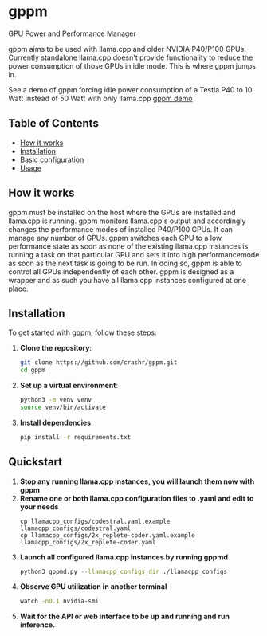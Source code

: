 # gppm
GPU Power and Performance Manager

gppm aims to be used with llama.cpp and older NVIDIA P40/P100 GPUs. Currently standalone llama.cpp doesn't provide functionality to reduce the power consumption of those GPUs in idle mode. This is where gppm jumps in. 

See a demo of gppm forcing idle power consumption of a Testla P40 to 10 Watt instead of 50 Watt with only llama.cpp [gppm demo](screencast01.mkv)
  
## Table of Contents

- [How it works](#how-it-works)
- [Installation](#installation)
- [Basic configuration](#basic-configuration)
- [Usage](#usage)

## How it works

gppm must be installed on the host where the GPUs are installed and llama.cpp is running. gppm monitors llama.cpp's output and accordingly changes the performance modes of installed P40/P100 GPUs. It can manage any number of GPUs. gppm switches each GPU to a low performance state as soon as none of the existing llama.cpp instances is running a task on that particular GPU and sets it into high performancemode as soon as the next task is going to be run. In doing so, gppm is able to control all GPUs independently of each other. gppm is designed as a wrapper and as such you have all llama.cpp instances configured at one place.

## Installation

To get started with gppm, follow these steps:

1. **Clone the repository**:
    ```sh
    git clone https://github.com/crashr/gppm.git
    cd gppm
    ```

2. **Set up a virtual environment**:
    ```sh
    python3 -m venv venv
    source venv/bin/activate
    ```

3. **Install dependencies**:
    ```sh
    pip install -r requirements.txt
    ```
    
## Quickstart

1. **Stop any running llama.cpp instances, you will launch them now with gppm**
2. **Rename one or both llama.cpp configuration files to .yaml and edit to your needs**
    ```
    cp llamacpp_configs/codestral.yaml.example llamacpp_configs/codestral.yaml
    cp llamacpp_configs/2x_replete-coder.yaml.example llamacpp_configs/2x_replete-coder.yaml
    
4. **Launch all configured llama.cpp instances by running gppmd**
    ```sh
    python3 gppmd.py --llamacpp_configs_dir ./llamacpp_configs
    ```
5. **Observe GPU utilization in another terminal**
    ```sh
    watch -n0.1 nvidia-smi
    ```
6. **Wait for the API or web interface to be up and running and run inference.**

